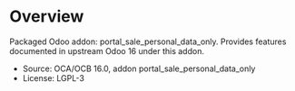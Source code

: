 # Overview

Packaged Odoo addon: portal_sale_personal_data_only. Provides features documented in upstream Odoo 16 under this addon.

- Source: OCA/OCB 16.0, addon portal_sale_personal_data_only
- License: LGPL-3
